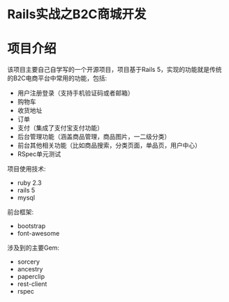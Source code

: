 # Rails实战之B2C商城开发



# 项目介绍
该项目主要自己自学写的一个开源项目，项目基于Rails 5，实现的功能就是传统的B2C电商平台中常用的功能，包括:

- 用户注册登录（支持手机验证码或者邮箱）
- 购物车
- 收货地址
- 订单
- 支付（集成了支付宝支付功能）
- 后台管理功能（涵盖商品管理，商品图片，一二级分类）
- 前台其他相关功能（比如商品搜索，分类页面，单品页，用户中心）
- RSpec单元测试

项目使用技术:

- ruby 2.3
- rails 5
- mysql

前台框架:

- bootstrap
- font-awesome

涉及到的主要Gem:

- sorcery
- ancestry
- paperclip
- rest-client
- rspec

